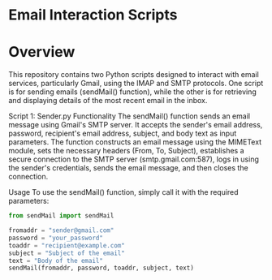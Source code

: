 # Email Interaction Scripts
# Overview
This repository contains two Python scripts designed to interact with email services, particularly Gmail, using the IMAP and SMTP protocols. One script is for sending emails (sendMail() function), while the other is for retrieving and displaying details of the most recent email in the inbox.

Script 1: Sender.py
Functionality
The sendMail() function sends an email message using Gmail's SMTP server. It accepts the sender's email address, password, recipient's email address, subject, and body text as input parameters. The function constructs an email message using the MIMEText module, sets the necessary headers (From, To, Subject), establishes a secure connection to the SMTP server (smtp.gmail.com:587), logs in using the sender's credentials, sends the email message, and then closes the connection.

Usage
To use the sendMail() function, simply call it with the required parameters:
```python
from sendMail import sendMail

fromaddr = "sender@gmail.com"
password = "your_password"
toaddr = "recipient@example.com"
subject = "Subject of the email"
text = "Body of the email"
sendMail(fromaddr, password, toaddr, subject, text)
```
